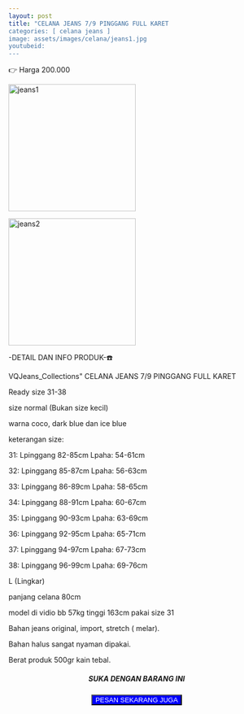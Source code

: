 ```yaml
---
layout: post
title: "CELANA JEANS 7/9 PINGGANG FULL KARET
categories: [ celana jeans ]
image: assets/images/celana/jeans1.jpg
youtubeid: 
---
```


👉 Harga 200.000

<img src="{{ site.baseurl }}/assets/images/celana/jeans1.jpg" width="250" height="250" alt="jeans1" border="0"><br />

<img src="{{ site.baseurl }}/assets/images/celana/jeans2.jpg" width="250" height="250" alt="jeans2" border="0"><br />

-DETAIL DAN INFO PRODUK-☎️

VQJeans_Collections" CELANA JEANS 7/9 PINGGANG FULL KARET

Ready size 31-38

size normal (Bukan size kecil)

warna coco, dark blue dan ice blue

keterangan size: 

31: Lpinggang 82-85cm Lpaha: 54-61cm

32: Lpinggang 85-87cm Lpaha: 56-63cm

33: Lpinggang 86-89cm Lpaha: 58-65cm

34: Lpinggang 88-91cm Lpaha: 60-67cm

35: Lpinggang 90-93cm Lpaha: 63-69cm

36: Lpinggang 92-95cm Lpaha: 65-71cm

37: Lpinggang 94-97cm Lpaha: 67-73cm

38: Lpinggang 96-99cm Lpaha: 69-76cm

L (Lingkar)

panjang celana 80cm

model di vidio bb 57kg tinggi 163cm pakai size 31

Bahan jeans original, import, stretch ( melar).

Bahan halus sangat nyaman dipakai.

Berat produk 500gr kain tebal.

<center><h5><span>SUKA DENGAN BARANG INI</span></h5></center>
<div style="text-align: center;position:center;">
<button onclick="pesan('/contact/')" style="background:blue;color:white">PESAN SEKARANG JUGA</button>
</div>
<script>
    function pesan (url) {
        location.href = url;
    }
</script>
